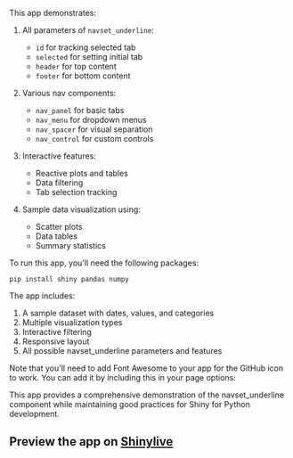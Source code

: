 This app demonstrates:

1. All parameters of `navset_underline`:
   - `id` for tracking selected tab
   - `selected` for setting initial tab
   - `header` for top content
   - `footer` for bottom content

2. Various nav components:
   - `nav_panel` for basic tabs
   - `nav_menu` for dropdown menus
   - `nav_spacer` for visual separation
   - `nav_control` for custom controls

3. Interactive features:
   - Reactive plots and tables
   - Data filtering
   - Tab selection tracking

4. Sample data visualization using:
   - Scatter plots
   - Data tables
   - Summary statistics

To run this app, you'll need the following packages:
```
pip install shiny pandas numpy
```

The app includes:
1. A sample dataset with dates, values, and categories
2. Multiple visualization types
3. Interactive filtering
4. Responsive layout
5. All possible navset_underline parameters and features

Note that you'll need to add Font Awesome to your app for the GitHub icon to work. You can add it by including this in your page options:

This app provides a comprehensive demonstration of the navset_underline component while maintaining good practices for Shiny for Python development.
## Preview the app on [Shinylive](https://shinylive.io/py/app/#h=0&code=NobwRAdghgtgpmAXAAjFADugdOgnmAGlQGMB7CAFzkqVQDMAnUmZAZwAsBLCXZTmdKQYVkDOFGIVOANzgAdCI2ZsuPLHAAe6Ma1Z8BQkd3QBXCkROciYiABM4DBf0HDk6KHah6vb204OuECYCvD4Q6AoKAMTIAMqw6AA2cMi2UBRQyADm1A7pnOQKtnTIALy+WAAi6VAAYgywcAAUIArI7cgA5GlUnSjotlg9cAD6DRA5TawZwqWdAEwADPMALAC0iwCMG5udROgOBbaspZuLi0SMcACOc5WdAJQEbR2d0lCJJnB9yOFY47ZmFgIEIYB8mmcLsgzkRIU8Xu1OsR0nAskJcD8-gCgcR2KROMRmsBOgBBPZdABC5M6AGFOgBdWHnB4KAC+LIg0WQAAUoDlkKR0FJyHo6EJkAAjOAUKgMZCJKC4UhmBSWHB80aCiisJpSCjJUpyMAAOSg0lY0uQAFU7A5EtwUpU4DBSEbLpxEgqJQaACoML4crk0sQo5CZaDm6UjEy2hj2iApADunAo7DDnrcpF0nG9KXcDXgstYCmTqeQaojFoo0dj8eaCL4tkNkDNI3sLrdHS7XZiAHkhQVoIlkABJSrIMVyigNYgAa24WTYcGSkjgtmQGQlDYtK6oTaNm82ne7HRiI4gKc4H0SvB3cFX683DfY4nsDFKavYAGYmkbTdJOCyfJyGQJ0XWQUs0xtN863XH0oAlYswCeZAYgACVfBxkDIShqAoBsxVIWUP04IYZCaE9uxiWpSCIrCcKoSgGy7NV0F-MAaLouUGLwidxVTFJK2lTtiAVXQRmbKgNAoNYYDMNcjXhCBKOwsTWAko0YBkr8jQbDkHkQBtqM4Bhpg3BC3A8ZcG0g8tSIjEZ3ATRJ2IpLwCR5RIiM7d5PjgSSEKPZDDOUyjbLVBUlTMEZWE4ewJSgBgmgM5iwpTNM1Vi+LEuSkKVJUtVjGi1h7TfdjBG4bVOz-YIpTlUgSm5fFKCQpkmShABWRYOXyyjCvCYrl3vKQAC961C3qVKNZEqDRBhcDdVLJo6I1YiGyRkBpFE5oWwgluW7C8QJOATmAI0SU9I16WQABqeVOGmJpimJGbUXRBksBjThri+ZKeoO9p-t6-auwAARsN8cC8-CJvy+wSgS2LiEc6HcpByi6A9WU1zbEpymKLAyDwZL0ZPTgSiKihCe29FkuQABCcpzsupBSfyzHEmx2xcbKVI6GAZ6kRp+aGTKcpKep2baYeek2a7DmuZ58oFYcHGCZfKBbCaCWKpav65Y6MQKBMBhlJVsRuYJpIiKwVgZtlJoNDmYZyVwOZfK+R5IlhmI1pwx8LKc6zYfC+zWyDlyjWqDJkHg3MfI+L4AoleZFLyyjweoSGeigEZGEafb4dSGoRk3ZI0dhlTzbVvG+cJwVcBJyvKPJvgBqp16drpxnkGZxIjXTgHq8t2vnsFzv3uu0pxfbyW3vm5LZebk8jZN5SIYcKoagAcQYOLf2X9msdVkesA1rWdea7U-ueQ+q+P0zSj9L5b4B9oX0A9gKFKFZzjZwMfaxy4AwAOEpLLOQgulMMyB4BBBslAisrZYEmHYgAWSECkfswoICtWQB7fymlqAmCCilQ+odgThyspHMAsRghgnmnEDIVVCB4MTgQsAm4dLBTZpnWMQwS753gGzIurA6GJVwDFJhOpSFvwnA-GuvMCZE0bkDA6rcJYTwXg8BmTMwAXX7qzO+k1h5Kz5gLfmQspYiynjPUwHdhYqKXrI6Y6R1LFF5gMLeGR6iNBaAbE8nRYhMIelIYgPxiSoPEBAakkTbBXmiUQQJFB1xOmkDE7gMSoAaAZK-WRrwABqbDwn+KPpzE+uNiT4I+vADwyVcl5O7CYwWVT6RYHgHE2pSkGkniaRYlpttkl1JKffMpFsKlvCKa0mA3AhlGKHvIkelTJltKyU3bpyAnFv3ZCU1eps2BSNxt7FS5CHIR3YiSCUyp8IsPwcnFYac2ZqnobOQEiYIDsV0mANmUQfnIAuVcoBD1QLOldHM3uYKfRcD0O2UgKhSCJmRBaPQAlkAAAMhLVhjDBB0qLsLMEEAmSgkDUyD3ymzAAVMgVBJhOacCSIJM0gFgLKQjsWMFlLKhMAGPC5SyCKWjlwjOKQsg3DQ28HYcyuY2XLUpQAJXEJIGQKRzYLn5RhTWWEPDrkIrKPFuEmJgs+YpI5p4-m2HXOGVsrB3CEjlJOPBD0TAfCXPmZlDZEHSBijahwTcjJmotb8VsDEmDDlssQEw0xlA8QNV2E5QbyDTlIC5GRfVSJQAPstNUGQsisCwJwJookvDqWbHQKAaxWBJrihOMtWR0omC3MhepZKaHKgYISRaYL2BiDoM2L+FB0CsEQAAeiHbW1M9b64wCHR25aMwcjfyNCMb0HhZy6UPgAmIlQHpJEVNhE2Nh9S3nWnuSVrC-IKF4ZDKSMMRHHpxpuCuXZdlmyNDSfdeEbxLl3GuSVKAQASwcjC5KrIjRgFZEQcA0B4C0DAGIH6JlnR4VzRQaSLCwDRooDBhQYJ+3Q3tFuCAQQQgKCcmkNlbMwP0iAA)
